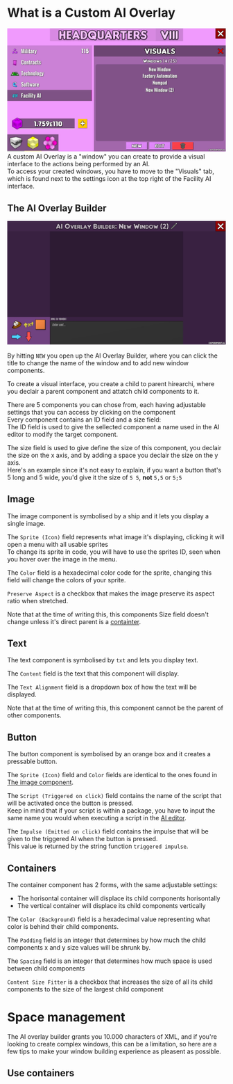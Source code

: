 # What is a Custom AI Overlay
![Facility AI Interface Visuals](/FAQ/Images/Facility%20AI%20Interface%20Visuals.png)
A custom AI Overlay is a "window" you can create to provide a visual interface to the actions being performed by an AI.<br>
To access your created windows, you have to move to the "Visuals" tab, which is found next to the settings icon at the top right of the Facility AI interface.

## The AI Overlay Builder
![AI Overlay Builder](/FAQ/Images/AI%20Overlay%20Builder.png)

By hitting `NEW` you open up the AI Overlay Builder, where you can click the title to change the name of the window and to add new window components.

To create a visual interface, you create a child to parent hirearchi, where you declair a parent component and attatch child components to it.

There are 5 components you can chose from, each having adjustable settings that you can access by clicking on the component<br>
Every component contains an ID field and a size field:<br>
The ID field is used to give the sellected component a name used in the AI editor to modify the target component.

The size field is used to give define the size of this component, you declair the size on the x axis, and by adding a space you declair the size on the y axis.<br>
Here's an example since it's not easy to explain, if you want a button that's 5 long and 5 wide, you'd give it the size of `5 5`, <b> not</b> `5,5` or `5;5`

## Image
The image component is symbolised by a ship and it lets you display a single image.

The `Sprite (Icon)` field represents what image it's displaying, clicking it will open a menu with all usable sprites<br>
To change its sprite in code, you will have to use the sprites ID, seen when you hover over the image in the menu.

The `Color` field is a hexadecimal color code for the sprite, changing this field will change the colors of your sprite.

`Preserve Aspect` is a checkbox that makes the image preserve its aspect ratio when stretched.

Note that at the time of writing this, this components Size field doesn't change unless it's direct parent is a [containter](#containers).

## Text
The text component is symbolised by `txt` and lets you display text.

The `Content` field is the text that this component will display.

The `Text Alignment` field is a dropdown box of how the text will be displayed.

Note that at the time of writing this, this component cannot be the parent of other components.

## Button
The button component is symbolised by an orange box and it creates a pressable button.

The `Sprite (Icon)` field and `Color` fields are identical to the ones found in [The image component](#image).

The `Script (Triggered on click)` field contains the name of the script that will be activated once the button is pressed.<br>
Keep in mind that if your script is within a package, you have to input the same name you would when executing a script in the [AI editor](Facility%20AI%20Scripting.md).

The `Impulse (Emitted on click)` field contains the impulse that will be given to the triggered AI when the button is pressed.<br>
This value is returned by the string function `triggered impulse`.

## Containers
The container component has 2 forms, with the same adjustable settings:
* The horisontal container will displace its child components horisontally
* The vertical container will displace its child components vertically

The `Color (Background)` field is a hexadecimal value representing what color is behind their child components.

The `Padding` field is an integer that determines by how much the child components x and y size values will be shrunk by.

The `Spacing` field is an integer that determines how much space is used between child components

`Content Size Fitter` is a checkbox that increases the size of all its child components to the size of the largest child component

# Space management

The AI overlay builder grants you 10.000 characters of XML, and if you're looking to create complex windows, this can be a limitation, so here are a few tips to make your window building experience as pleasent as possible.

## Use containers

